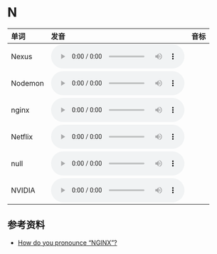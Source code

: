 
# N

| 单词  | 发音 | 音标 |
| :-- | :-- | :-- |
| Nexus | <audio :src="$withBase('/audio/Nexus.mp3')" controls="controls" controlslist="nodownload"></audio> |  |
| Nodemon | <audio :src="$withBase('/audio/Nodemon.mp3')" controls="controls" controlslist="nodownload"></audio> |  |
| nginx | <audio :src="$withBase('/audio/nginx.mp3')" controls="controls" controlslist="nodownload"></audio> |  |
| Netflix | <audio :src="$withBase('/audio/Netflix.mp3')" controls="controls" controlslist="nodownload"></audio> |  |
| null | <audio :src="$withBase('/audio/null.mp3')" controls="controls" controlslist="nodownload"></audio> |  |
| NVIDIA | <audio :src="$withBase('/audio/NVIDIA.mp3')" controls="controls" controlslist="nodownload"></audio> |  |

## 参考资料

- [How do you pronounce “NGINX”?](https://www.nginx.com/resources/wiki/community/faq/)
